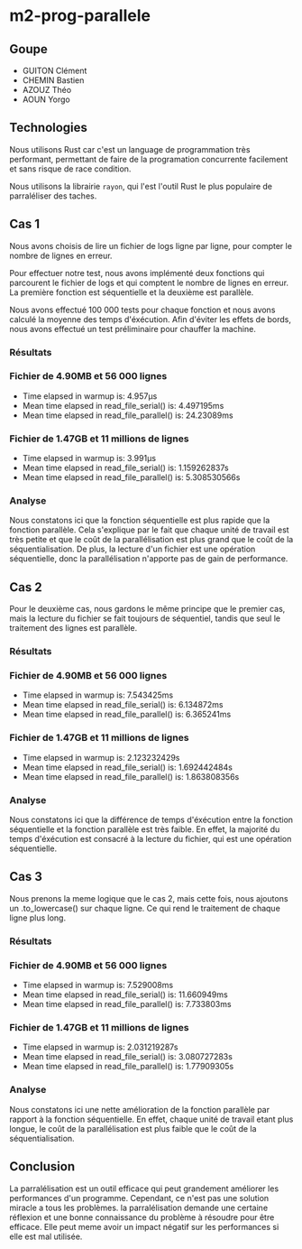 # m2-prog-parallele
## Goupe
- GUITON Clément
- CHEMIN Bastien
- AZOUZ Théo
- AOUN Yorgo

## Technologies
Nous utilisons Rust car c'est un language de programmation très performant, permettant de faire de la programation concurrente facilement et sans risque de race condition.

Nous utilisons la librairie `rayon`, qui l'est l'outil Rust le plus populaire de parraléliser des taches.

## Cas 1
Nous avons choisis de lire un fichier de logs ligne par ligne, pour compter le nombre de lignes en erreur.

Pour effectuer notre test, nous avons implémenté deux fonctions qui parcourent le fichier de logs et qui comptent le nombre de lignes en erreur. La première fonction est séquentielle et la deuxième est parallèle.

Nous avons effectué 100 000 tests pour chaque fonction et nous avons calculé la moyenne des temps d'éxécution. Afin d'éviter les effets de bords, nous avons effectué un test préliminaire pour chauffer la machine.

### Résultats
### Fichier de 4.90MB et 56 000 lignes
- Time elapsed in warmup is: 4.957µs
- Mean time elapsed in read_file_serial() is: 4.497195ms
- Mean time elapsed in read_file_parallel() is: 24.23089ms

### Fichier de 1.47GB et 11 millions de lignes
- Time elapsed in warmup is: 3.991µs
- Mean time elapsed in read_file_serial() is: 1.159262837s
- Mean time elapsed in read_file_parallel() is: 5.308530566s

### Analyse 
Nous constatons ici que la fonction séquentielle est plus rapide que la fonction parallèle.
Cela s'explique par le fait que chaque unité de travail est très petite et que le coût de la parallélisation est plus grand que le coût de la séquentialisation.
De plus, la lecture d'un fichier est une opération séquentielle, donc la parallélisation n'apporte pas de gain de performance.

## Cas 2
Pour le deuxième cas, nous gardons le même principe que le premier cas, mais la lecture du fichier se fait toujours de séquentiel, tandis que seul le traitement des lignes est parallèle.

### Résultats
### Fichier de 4.90MB et 56 000 lignes
- Time elapsed in warmup is: 7.543425ms
- Mean time elapsed in read_file_serial() is: 6.134872ms
- Mean time elapsed in read_file_parallel() is: 6.365241ms

### Fichier de 1.47GB et 11 millions de lignes
- Time elapsed in warmup is: 2.123232429s
- Mean time elapsed in read_file_serial() is: 1.692442484s
- Mean time elapsed in read_file_parallel() is: 1.863808356s

### Analyse 
Nous constatons ici que la différence de temps d'éxécution entre la fonction séquentielle et la fonction parallèle est très faible.
En effet, la majorité du temps d'éxécution est consacré à la lecture du fichier, qui est une opération séquentielle.

## Cas 3
Nous prenons la meme logique que le cas 2, mais cette fois, nous ajoutons un .to_lowercase() sur chaque ligne.
Ce qui rend le traitement de chaque ligne plus long.

### Résultats
### Fichier de 4.90MB et 56 000 lignes
- Time elapsed in warmup is: 7.529008ms
- Mean time elapsed in read_file_serial() is: 11.660949ms
- Mean time elapsed in read_file_parallel() is: 7.733803ms

### Fichier de 1.47GB et 11 millions de lignes
- Time elapsed in warmup is: 2.031219287s
- Mean time elapsed in read_file_serial() is: 3.080727283s
- Mean time elapsed in read_file_parallel() is: 1.77909305s

### Analyse 
Nous constatons ici une nette amélioration de la fonction parallèle par rapport à la fonction séquentielle.
En effet, chaque unité de travail etant plus longue, le coût de la parallélisation est plus faible que le coût de la séquentialisation.

## Conclusion
La parralélisation est un outil efficace qui peut grandement améliorer les performances d'un programme.
Cependant, ce n'est pas une solution miracle a tous les problèmes.
la parralélisation demande une certaine réflexion et une bonne connaissance du problème à résoudre pour être efficace.
Elle peut meme avoir un impact négatif sur les performances si elle est mal utilisée.
